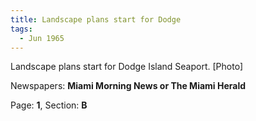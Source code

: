 ```yaml
---  
title: Landscape plans start for Dodge  
tags:  
  - Jun 1965  
---  
```

  
Landscape plans start for Dodge Island Seaport. [Photo]  
  
Newspapers: **Miami Morning News or The Miami Herald**  
  
Page: **1**, Section: **B** 
